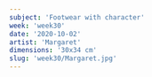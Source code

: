 ```yaml
---
subject: 'Footwear with character'
week: 'week30'
date: '2020-10-02'
artist: 'Margaret'
dimensions: '30x34 cm'
slug: 'week30/Margaret.jpg'
---
```

